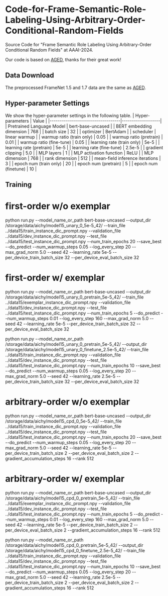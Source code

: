 # Code-for-Frame-Semantic-Role-Labeling-Using-Arbitrary-Order-Conditional-Random-Fields

Source Code for "Frame Semantic Role Labeling Using Arbitrary-Order Conditional Random Fields" at AAAI-2024.

Our code is based on [AGED](https://github.com/Zce1112zslx/AGED), thanks for their great work!

## Data Download
The preprocessed FrameNet 1.5 and 1.7 data are the same as [AGED](https://github.com/Zce1112zslx/AGED).

## Hyper-parameter Settings

We show the hyper-parameter settings in the following table.
| Hyper-parameters                  | Value             |
|-----------------------------------|-------------------|
| Pretrained Language Model         | bert-base-uncased |
| BERT embedding dimension          | 768               |
| batch size                        | 32                |
| optimizer                         | BertAdam          |
| scheduler                         | linear warmup     |
| warmup ratio (train only)         | 0.05              |
| warmup ratio (pretrain)           | 0.01              |
| warmup ratio (fine-tune)          | 0.05              |
| learning rate (train only)        | 5e-5              |
| learning rate (pretrain)          | 5e-5              |
| learning rate (fine-tune)         | 2.5e-5            |
| gradient clipping                 | 5.0               |
| MLP layers                        | 1                 |
| MLP activation function           | ReLU              |
| MLP dimension                     | 768               |
| rank dimension                    | 512               |
| mean-field inference iterations   | 3                 |
| epoch num (train only)            | 20                |
| epoch num (pretrain)              | 5                 |
| epoch num (finetune)              | 10                |

## Training

# first-order w/o exemplar
python run.py --model_name_or_path bert-base-uncased --output_dir /storage/data/aichy/model15_unary_0_5e-5_42/ --train_file ../data15/train_instance_dic_prompt.npy --validation_file ../data15/dev_instance_dic_prompt.npy --test_file ../data15/test_instance_dic_prompt.npy  --num_train_epochs 20 --save_best --do_predict --num_warmup_steps 0.05 --log_every_step 20  --max_grad_norm 5.0  --seed 42  --learning_rate 5e-5 --per_device_train_batch_size 32 --per_device_eval_batch_size 32

# first-order w/ exemplar
python run.py --model_name_or_path bert-base-uncased --output_dir /storage/data/aichy/model15_unary_0_pretrain_5e-5_42/ --train_file ../data15/exemplar_instance_dic_prompt.npy --validation_file ../data15/dev_instance_dic_prompt.npy --test_file ../data15/test_instance_dic_prompt.npy  --num_train_epochs 5 --do_predict --num_warmup_steps 0.01 --log_every_step 160  --max_grad_norm 5.0  --seed 42  --learning_rate 5e-5 --per_device_train_batch_size 32 --per_device_eval_batch_size 32

python run.py --model_name_or_path /storage/data/aichy/model15_unary_0_pretrain_5e-5_42/ --output_dir /storage/data/aichy/model15_unary_0_finetune_2.5e-5_42/ --train_file ../data15/train_instance_dic_prompt.npy --validation_file ../data15/dev_instance_dic_prompt.npy --test_file ../data15/test_instance_dic_prompt.npy  --num_train_epochs 10 --save_best --do_predict --num_warmup_steps 0.05 --log_every_step 20  --max_grad_norm 5.0  --seed 42  --learning_rate 2.5e-5 --per_device_train_batch_size 32 --per_device_eval_batch_size 32

# arbitrary-order w/o exemplar
python run.py --model_name_or_path bert-base-uncased --output_dir /storage/data/aichy/model15_cpd_0_5e-5_42/ --train_file ../data15/train_instance_dic_prompt.npy --validation_file ../data15/dev_instance_dic_prompt.npy --test_file ../data15/test_instance_dic_prompt.npy  --num_train_epochs 20 --save_best --do_predict --num_warmup_steps 0.05 --log_every_step 20  --max_grad_norm 5.0  --seed 42  --learning_rate 5e-5 --per_device_train_batch_size 2 --per_device_eval_batch_size 2 --gradient_accumulation_steps 16 --rank 512

# arbitrary-order w/ exemplar
python run.py --model_name_or_path bert-base-uncased --output_dir /storage/data/aichy/model15_cpd_0_pretrain_5e-5_42/ --train_file ../data15/exemplar_instance_dic_prompt.npy --validation_file ../data15/dev_instance_dic_prompt.npy --test_file ../data15/test_instance_dic_prompt.npy  --num_train_epochs 5 --do_predict --num_warmup_steps 0.01 --log_every_step 160  --max_grad_norm 5.0  --seed 42  --learning_rate 5e-5 --per_device_train_batch_size 2 --per_device_eval_batch_size 2 --gradient_accumulation_steps 16  --rank 512 

python run.py --model_name_or_path /storage/data/aichy/model15_cpd_0_pretrain_5e-5_42/ --output_dir /storage/data/aichy/model15_cpd_0_finetune_2.5e-5_42/ --train_file ../data15/train_instance_dic_prompt.npy --validation_file ../data15/dev_instance_dic_prompt.npy --test_file ../data15/test_instance_dic_prompt.npy  --num_train_epochs 10 --save_best --do_predict --num_warmup_steps 0.05 --log_every_step 20  --max_grad_norm 5.0  --seed 42  --learning_rate 2.5e-5 --per_device_train_batch_size 2 --per_device_eval_batch_size 2 --gradient_accumulation_steps 16   --rank 512 



